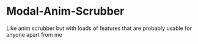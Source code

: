 # Modal-Anim-Scrubber
Like anim scrubber but with loads of features that are probably usable for anyone apart from me
